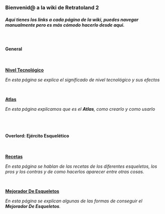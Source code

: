 ### Bienvenid@ a la wiki de Retratoland 2
##### Aqui tienes los links a cada página de la wiki, puedes navegar manualmente pero es más cómodo hacerlo desde aqui.

<br>

#### General

<br>

**[Nivel Tecnológico](https://github.com/OMG67/Retratoland-Wiki/blob/master/general/niveltecnologico.md)**

_En esta página se explica el significado de nivel tecnológico y sus efectos_

<br>

**[Atlas](https://github.com/OMG67/Retratoland-Wiki/blob/master/general/niveltecnologico.md)**

_En esta página explicamos que es el **Atlas**, como crearlo y como usarlo_

<br>
<br>

#### Overlord: Ejército Esquelético

<br>

**[Recetas](https://github.com/OMG67/Retratoland-Wiki/blob/master/overlord/recetas.md)**

_En esta página se hablan de las recetas de los diferentes esqueletos, los pros y los contras y de como hacerlos aparecer entre otras cosas._

<br>

**[Mejorador De Esqueletos](https://github.com/OMG67/Retratoland-Wiki/blob/master/overlord/mejoradoresqueletos.md)**

_En esta página se explican algunas de las formas de conseguir el **Mejorador De Esqueletos**._